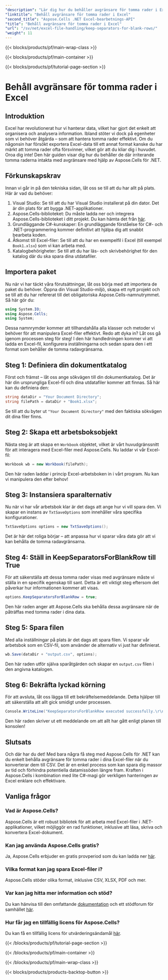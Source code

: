 ```yaml
---
"description": "Lär dig hur du behåller avgränsare för tomma rader i Excel med Aspose.Cells för .NET. Steg-för-steg-guide med kodexempel inkluderade."
"linktitle": "Behåll avgränsare för tomma rader i Excel"
"second_title": "Aspose.Cells .NET Excel-bearbetnings-API"
"title": "Behåll avgränsare för tomma rader i Excel"
"url": "/sv/net/excel-file-handling/keep-separators-for-blank-rows/"
"weight": 11
---
```


{{< blocks/products/pf/main-wrap-class >}}

{{< blocks/products/pf/main-container >}}

{{< blocks/products/pf/tutorial-page-section >}}

# Behåll avgränsare för tomma rader i Excel

## Introduktion
Excel har revolutionerat hur vi hanterar data, vilket har gjort det enkelt att organisera och analysera information. Ibland stöter vi dock på egenheter som vi behöver åtgärda – som att hantera tomma rader effektivt. Om du någonsin har försökt exportera Excel-data till ett annat format kanske du har märkt att tomma rader ofta försvinner, vilket gör att du kliar dig i huvudet. Oroa dig inte! Den här guiden visar dig hur du behåller de där irriterande tomma raderna intakta med avgränsare med hjälp av Aspose.Cells för .NET.
## Förkunskapskrav
Innan vi går in på den tekniska sidan, låt oss se till att du har allt på plats. Här är vad du behöver:
1. Visual Studio: Se till att du har Visual Studio installerat på din dator. Det är din plats för att bygga .NET-applikationer.
2. Aspose.Cells-biblioteket: Du måste ladda ner och integrera Aspose.Cells-biblioteket i ditt projekt. Du kan hämta det från [här](https://releases.aspose.com/cells/net/).
3. Grundläggande C#-kunskaper: En grundläggande förståelse för C#- och .NET-programmering kommer definitivt att hjälpa dig att snabbt bearbeta koden.
4. Åtkomst till Excel-filer: Se till att du har en exempelfil i Excel (till exempel `Book1.xlsx`) som vi kan arbeta med.
5. Katalogbehörigheter: Se till att du har läs- och skrivbehörighet för den katalog där du ska spara dina utdatafiler.
## Importera paket
Nu när vi har täckt våra förutsättningar, låt oss börja med att importera de paket du behöver. Öppna din Visual Studio-miljö, skapa ett nytt projekt och se till att du har refererat till det obligatoriska Aspose.Cells-namnutrymmet. Så här gör du:
```csharp
using System.IO;
using Aspose.Cells;
using System;
```
Dessa namnrymder kommer att tillhandahålla alla klasser och metoder vi behöver för att manipulera Excel-filer effektivt.
Redo att dyka in? Låt oss gå igenom processen steg för steg! I den här handledningen kommer vi att ladda en Excel-fil, konfigurera inställningarna och sedan spara den i ett format som behåller de tomma radavgränsarna.
## Steg 1: Definiera din dokumentkatalog
Först och främst – låt oss ange sökvägen till din dokumentkatalog. Det är här din ursprungliga Excel-fil och dina utdatafiler kommer att finnas. Så här kan du definiera den:
```csharp
string dataDir = "Your Document Directory";
string filePath = dataDir + "Book1.xlsx";
```
Se till att du byter ut `"Your Document Directory"` med den faktiska sökvägen dit dina filer finns.
## Steg 2: Skapa ett arbetsboksobjekt
Nästa steg är att skapa en `Workbook` objektet, vilket är vårt huvudgränssnitt för att interagera med Excel-filer med Aspose.Cells. Nu laddar vi vår Excel-fil:
```csharp
Workbook wb = new Workbook(filePath);
```
Den här raden laddar i princip Excel-arbetsboken in i vårt program. Nu kan vi manipulera den efter behov!
## Steg 3: Instansiera sparalternativ
Nu när vi har vår arbetsbok klar är det dags att ange hur vi vill spara den. Vi skapar en instans av `TxtSaveOptions` som innehåller våra specifika konfigurationer.
```csharp
TxtSaveOptions options = new TxtSaveOptions();
```
Det är här det roliga börjar – att anpassa hur vi sparar våra data gör att vi kan behålla de tomma radavgränsarna.
## Steg 4: Ställ in KeepSeparatorsForBlankRow till True
För att säkerställa att dessa tomma rader visas med avgränsare måste vi ställa in en specifik egenskap till sant. Detta är ett viktigt steg eftersom det påverkar hur informationen kommer att visas.
```csharp
options.KeepSeparatorsForBlankRow = true;
```
Den här raden anger att Aspose.Cells ska behålla dessa avgränsare när de påträffas med tomma rader i dina data.
## Steg 5: Spara filen
Med alla inställningar på plats är det dags att spara filen. Vi sparar vår arbetsbok som en CSV-fil, som använder de alternativ vi just har definierat.
```csharp
wb.Save(dataDir + "output.csv", options);
```
Den här raden utför själva sparåtgärden och skapar en `output.csv` filen i den angivna katalogen.
## Steg 6: Bekräfta lyckad körning
För att avsluta, låt oss lägga till ett bekräftelsemeddelande. Detta hjälper till att säkerställa att allt gick smidigt under processen. 
```csharp
Console.WriteLine("KeepSeparatorsForBlankRow executed successfully.\r\n");
```
Den här raden skriver ut ett meddelande om att allt har gått enligt planen till konsolen!
## Slutsats
Och där har du det! Med bara några få steg med Aspose.Cells för .NET kan du enkelt behålla avgränsare för tomma rader i dina Excel-filer när du konverterar dem till CSV. Det är en enkel process som kan spara dig massor av tid och förhindra potentiella datamissöden längre fram. Kraften i Aspose.Cells i kombination med lite C#-magi gör verkligen hanteringen av Excel enklare och effektivare.
## Vanliga frågor
### Vad är Aspose.Cells?
Aspose.Cells är ett robust bibliotek för att arbeta med Excel-filer i .NET-applikationer, vilket möjliggör en rad funktioner, inklusive att läsa, skriva och konvertera Excel-dokument.
### Kan jag använda Aspose.Cells gratis?
Ja, Aspose.Cells erbjuder en gratis provperiod som du kan ladda ner [här](https://releases.aspose.com/).
### Vilka format kan jag spara Excel-filer i?
Aspose.Cells stöder olika format, inklusive CSV, XLSX, PDF och mer.
### Var kan jag hitta mer information och stöd?
Du kan hänvisa till den omfattande [dokumentation](https://reference.aspose.com/cells/net/) och ett stödforum för samhället [här](https://forum.aspose.com/c/cells/9).
### Hur får jag en tillfällig licens för Aspose.Cells?
Du kan få en tillfällig licens för utvärderingsändamål [här](https://purchase.aspose.com/temporary-license/).

{{< /blocks/products/pf/tutorial-page-section >}}

{{< /blocks/products/pf/main-container >}}

{{< /blocks/products/pf/main-wrap-class >}}

{{< blocks/products/products-backtop-button >}}